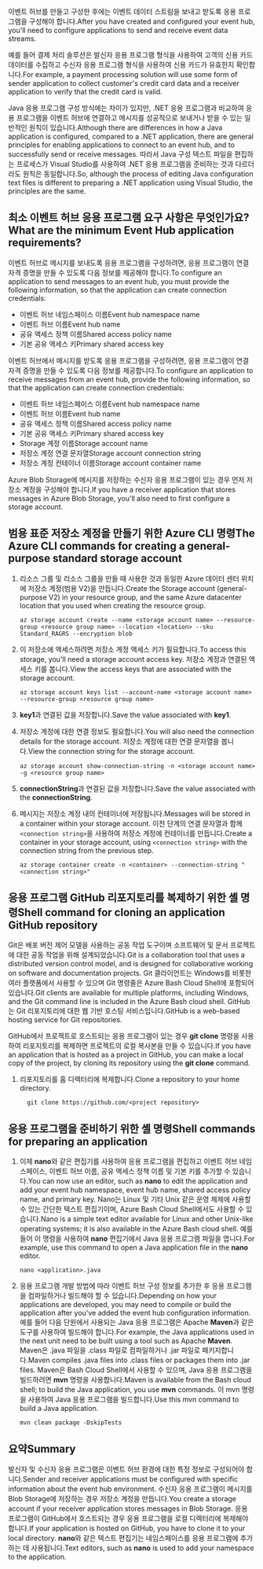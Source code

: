 <span data-ttu-id="1f7fc-101">이벤트 허브를 만들고 구성한 후에는 이벤트 데이터 스트림을 보내고 받도록 응용 프로그램을 구성해야 합니다.</span><span class="sxs-lookup"><span data-stu-id="1f7fc-101">After you have created and configured your event hub, you'll need to configure applications to send and receive event data streams.</span></span>

<span data-ttu-id="1f7fc-102">예를 들어 결제 처리 솔루션은 발신자 응용 프로그램 형식을 사용하여 고객의 신용 카드 데이터를 수집하고 수신자 응용 프로그램 형식을 사용하여 신용 카드가 유효한지 확인합니다.</span><span class="sxs-lookup"><span data-stu-id="1f7fc-102">For example, a payment processing solution will use some form of sender application to collect customer's credit card data and a receiver application to verify that the credit card is valid.</span></span>

<span data-ttu-id="1f7fc-103">Java 응용 프로그램 구성 방식에는 차이가 있지만, .NET 응용 프로그램과 비교하여 응용 프로그램을 이벤트 허브에 연결하고 메시지를 성공적으로 보내거나 받을 수 있는 일반적인 원칙이 있습니다.</span><span class="sxs-lookup"><span data-stu-id="1f7fc-103">Although there are differences in how a Java application is configured, compared to a .NET application, there are general principles for enabling applications to connect to an event hub, and to successfully send or receive messages.</span></span> <span data-ttu-id="1f7fc-104">따라서 Java 구성 텍스트 파일을 편집하는 프로세스가 Visual Studio를 사용하여 .NET 응용 프로그램을 준비하는 것과 다르더라도 원칙은 동일합니다.</span><span class="sxs-lookup"><span data-stu-id="1f7fc-104">So, although the process of editing Java configuration text files is different to preparing a .NET application using Visual Studio, the principles are the same.</span></span>

## <a name="what-are-the-minimum-event-hub-application-requirements"></a><span data-ttu-id="1f7fc-105">최소 이벤트 허브 응용 프로그램 요구 사항은 무엇인가요?</span><span class="sxs-lookup"><span data-stu-id="1f7fc-105">What are the minimum Event Hub application requirements?</span></span>

<span data-ttu-id="1f7fc-106">이벤트 허브로 메시지를 보내도록 응용 프로그램을 구성하려면, 응용 프로그램이 연결 자격 증명을 만들 수 있도록 다음 정보를 제공해야 합니다.</span><span class="sxs-lookup"><span data-stu-id="1f7fc-106">To configure an application to send messages to an event hub, you must provide the following information, so that the application can create connection credentials:</span></span>

- <span data-ttu-id="1f7fc-107">이벤트 허브 네임스페이스 이름</span><span class="sxs-lookup"><span data-stu-id="1f7fc-107">Event hub namespace name</span></span>
- <span data-ttu-id="1f7fc-108">이벤트 허브 이름</span><span class="sxs-lookup"><span data-stu-id="1f7fc-108">Event hub name</span></span>
- <span data-ttu-id="1f7fc-109">공유 액세스 정책 이름</span><span class="sxs-lookup"><span data-stu-id="1f7fc-109">Shared access policy name</span></span>
- <span data-ttu-id="1f7fc-110">기본 공유 액세스 키</span><span class="sxs-lookup"><span data-stu-id="1f7fc-110">Primary shared access key</span></span>

<span data-ttu-id="1f7fc-111">이벤트 허브에서 메시지를 받도록 응용 프로그램을 구성하려면, 응용 프로그램이 연결 자격 증명을 만들 수 있도록 다음 정보를 제공합니다.</span><span class="sxs-lookup"><span data-stu-id="1f7fc-111">To configure an application to receive messages from an event hub, provide the following information, so that the application can create connection credentials:</span></span>

- <span data-ttu-id="1f7fc-112">이벤트 허브 네임스페이스 이름</span><span class="sxs-lookup"><span data-stu-id="1f7fc-112">Event hub namespace name</span></span>
- <span data-ttu-id="1f7fc-113">이벤트 허브 이름</span><span class="sxs-lookup"><span data-stu-id="1f7fc-113">Event hub name</span></span>
- <span data-ttu-id="1f7fc-114">공유 액세스 정책 이름</span><span class="sxs-lookup"><span data-stu-id="1f7fc-114">Shared access policy name</span></span>
- <span data-ttu-id="1f7fc-115">기본 공유 액세스 키</span><span class="sxs-lookup"><span data-stu-id="1f7fc-115">Primary shared access key</span></span>
- <span data-ttu-id="1f7fc-116">Storage 계정 이름</span><span class="sxs-lookup"><span data-stu-id="1f7fc-116">Storage account name</span></span>
- <span data-ttu-id="1f7fc-117">저장소 계정 연결 문자열</span><span class="sxs-lookup"><span data-stu-id="1f7fc-117">Storage account connection string</span></span>
- <span data-ttu-id="1f7fc-118">저장소 계정 컨테이너 이름</span><span class="sxs-lookup"><span data-stu-id="1f7fc-118">Storage account container name</span></span>

<span data-ttu-id="1f7fc-119">Azure Blob Storage에 메시지를 저장하는 수신자 응용 프로그램이 있는 경우 먼저 저장소 계정을 구성해야 합니다.</span><span class="sxs-lookup"><span data-stu-id="1f7fc-119">If you have a receiver application that stores messages in Azure Blob Storage, you'll also need to first configure a storage account.</span></span>

## <a name="the-azure-cli-commands-for-creating-a-general-purpose-standard-storage-account"></a><span data-ttu-id="1f7fc-120">범용 표준 저장소 계정을 만들기 위한 Azure CLI 명령</span><span class="sxs-lookup"><span data-stu-id="1f7fc-120">The Azure CLI commands for creating a general-purpose standard storage account</span></span>

1. <span data-ttu-id="1f7fc-121">리소스 그룹 및 리소스 그룹을 만들 때 사용한 것과 동일한 Azure 데이터 센터 위치에 저장소 계정(범용 V2)을 만듭니다.</span><span class="sxs-lookup"><span data-stu-id="1f7fc-121">Create the Storage account (general-purpose V2) in your resource group, and the same Azure datacenter location that you used when creating the resource group.</span></span>

    ```azurecli
    az storage account create --name <storage account name> --resource-group <resource group name> --location <location> --sku Standard_RAGRS --encryption blob
    ```

1. <span data-ttu-id="1f7fc-122">이 저장소에 액세스하려면 저장소 계정 액세스 키가 필요합니다.</span><span class="sxs-lookup"><span data-stu-id="1f7fc-122">To access this storage, you'll need a storage account access key.</span></span> <span data-ttu-id="1f7fc-123">저장소 계정과 연결된 액세스 키를 봅니다.</span><span class="sxs-lookup"><span data-stu-id="1f7fc-123">View the access keys that are associated with the storage account.</span></span>

    ```azurecli
    az storage account keys list --account-name <storage account name> --resource-group <resource group name>
    ```

1. <span data-ttu-id="1f7fc-124">**key1**과 연결된 값을 저장합니다.</span><span class="sxs-lookup"><span data-stu-id="1f7fc-124">Save the value associated with **key1**.</span></span>

1. <span data-ttu-id="1f7fc-125">저장소 계정에 대한 연결 정보도 필요합니다.</span><span class="sxs-lookup"><span data-stu-id="1f7fc-125">You will also need the connection details for the storage account.</span></span> <span data-ttu-id="1f7fc-126">저장소 계정에 대한 연결 문자열을 봅니다.</span><span class="sxs-lookup"><span data-stu-id="1f7fc-126">View the connection string for the storage account.</span></span>

    ```azurecli
    az storage account show-connection-string -n <storage account name> -g <resource group name>
    ```

1. <span data-ttu-id="1f7fc-127">**connectionString**과 연결된 값을 저장합니다.</span><span class="sxs-lookup"><span data-stu-id="1f7fc-127">Save the value associated with the **connectionString**.</span></span>

1. <span data-ttu-id="1f7fc-128">메시지는 저장소 계정 내의 컨테이너에 저장됩니다.</span><span class="sxs-lookup"><span data-stu-id="1f7fc-128">Messages will be stored in a container within your storage account.</span></span> <span data-ttu-id="1f7fc-129">이전 단계의 연결 문자열과 함께 `<connection string>`을 사용하여 저장소 계정에 컨테이너를 만듭니다.</span><span class="sxs-lookup"><span data-stu-id="1f7fc-129">Create a container in your storage account, using `<connection string>` with the connection string from the previous step.</span></span>

    ```azurecli
    az storage container create -n <container> --connection-string "<connection string>"
    ```

## <a name="shell-command-for-cloning-an-application-github-repository"></a><span data-ttu-id="1f7fc-130">응용 프로그램 GitHub 리포지토리를 복제하기 위한 셸 명령</span><span class="sxs-lookup"><span data-stu-id="1f7fc-130">Shell command for cloning an application GitHub repository</span></span>

<span data-ttu-id="1f7fc-131">Git은 배포 버전 제어 모델을 사용하는 공동 작업 도구이며 소프트웨어 및 문서 프로젝트에 대한 공동 작업을 위해 설계되었습니다.</span><span class="sxs-lookup"><span data-stu-id="1f7fc-131">Git is a collaboration tool that uses a distributed version control model, and is designed for collaborative working on software and documentation projects.</span></span> <span data-ttu-id="1f7fc-132">Git 클라이언트는 Windows를 비롯한 여러 플랫폼에서 사용할 수 있으며 Git 명령줄은 Azure Bash Cloud Shell에 포함되어 있습니다.</span><span class="sxs-lookup"><span data-stu-id="1f7fc-132">Git clients are available for multiple platforms, including Windows, and the Git command line is included in the Azure Bash cloud shell.</span></span> <span data-ttu-id="1f7fc-133">GitHub는 Git 리포지토리에 대한 웹 기반 호스팅 서비스입니다.</span><span class="sxs-lookup"><span data-stu-id="1f7fc-133">GitHub is a web-based hosting service for Git repositories.</span></span> 

<span data-ttu-id="1f7fc-134">GitHub에서 프로젝트로 호스트되는 응용 프로그램이 있는 경우 **git clone** 명령을 사용하여 리포지토리를 복제하면 프로젝트의 로컬 복사본을 만들 수 있습니다.</span><span class="sxs-lookup"><span data-stu-id="1f7fc-134">If you have an application that is hosted as a project in GitHub, you can make a local copy of the project, by cloning its repository using the **git clone** command.</span></span>

1. <span data-ttu-id="1f7fc-135">리포지토리를 홈 디렉터리에 복제합니다.</span><span class="sxs-lookup"><span data-stu-id="1f7fc-135">Clone a repository to your home directory.</span></span>

    ```azurecli
      git clone https://github.com/<project repository>
    ```

## <a name="shell-commands-for-preparing-an-application"></a><span data-ttu-id="1f7fc-136">응용 프로그램을 준비하기 위한 셸 명령</span><span class="sxs-lookup"><span data-stu-id="1f7fc-136">Shell commands for preparing an application</span></span>

1. <span data-ttu-id="1f7fc-137">이제 **nano**와 같은 편집기를 사용하여 응용 프로그램을 편집하고 이벤트 허브 네임스페이스, 이벤트 허브 이름, 공유 액세스 정책 이름 및 기본 키를 추가할 수 있습니다.</span><span class="sxs-lookup"><span data-stu-id="1f7fc-137">You can now use an editor, such as **nano** to edit the application and add your event hub namespace, event hub name, shared access policy name, and primary key.</span></span> <span data-ttu-id="1f7fc-138">Nano는 Linux 및 기타 Unix 같은 운영 체제에 사용할 수 있는 간단한 텍스트 편집기이며, Azure Bash Cloud Shell에서도 사용할 수 있습니다.</span><span class="sxs-lookup"><span data-stu-id="1f7fc-138">Nano is a simple text editor available for Linux and other Unix-like operating systems; it is also available in the Azure Bash cloud shell.</span></span> <span data-ttu-id="1f7fc-139">예를 들어 이 명령을 사용하여 **nano** 편집기에서 Java 응용 프로그램 파일을 엽니다.</span><span class="sxs-lookup"><span data-stu-id="1f7fc-139">For example, use this command to open a Java application file in the **nano** editor.</span></span>

    ```azurecli
    nano <application>.java
    ```

1. <span data-ttu-id="1f7fc-140">응용 프로그램 개발 방법에 따라 이벤트 허브 구성 정보를 추가한 후 응용 프로그램을 컴파일하거나 빌드해야 할 수 있습니다.</span><span class="sxs-lookup"><span data-stu-id="1f7fc-140">Depending on how your applications are developed, you may need to compile or build the application after you've added the event hub configuration information.</span></span> <span data-ttu-id="1f7fc-141">예를 들어 다음 단원에서 사용되는 Java 응용 프로그램은 Apache **Maven**과 같은 도구를 사용하여 빌드해야 합니다.</span><span class="sxs-lookup"><span data-stu-id="1f7fc-141">For example, the Java applications used in the next unit need to be built using a tool such as Apache **Maven**.</span></span> <span data-ttu-id="1f7fc-142">Maven은 .java 파일을 .class 파일로 컴파일하거나 .jar 파일로 패키지합니다.</span><span class="sxs-lookup"><span data-stu-id="1f7fc-142">Maven compiles .java files into .class files or packages them into .jar files.</span></span> <span data-ttu-id="1f7fc-143">Maven은 Bash Cloud Shell에서 사용할 수 있으며, Java 응용 프로그램을 빌드하려면 **mvn** 명령을 사용합니다.</span><span class="sxs-lookup"><span data-stu-id="1f7fc-143">Maven is available from the Bash cloud shell; to build the Java application, you use **mvn** commands.</span></span> <span data-ttu-id="1f7fc-144">이 mvn 명령을 사용하여 Java 응용 프로그램을 빌드합니다.</span><span class="sxs-lookup"><span data-stu-id="1f7fc-144">Use this mvn command to build a Java  application.</span></span>

    ```azurecli
    mvn clean package -DskipTests
    ```

## <a name="summary"></a><span data-ttu-id="1f7fc-145">요약</span><span class="sxs-lookup"><span data-stu-id="1f7fc-145">Summary</span></span>

<span data-ttu-id="1f7fc-146">발신자 및 수신자 응용 프로그램은 이벤트 허브 환경에 대한 특정 정보로 구성되어야 합니다.</span><span class="sxs-lookup"><span data-stu-id="1f7fc-146">Sender and receiver applications must be configured with specific information about the event hub environment.</span></span> <span data-ttu-id="1f7fc-147">수신자 응용 프로그램이 메시지를 Blob Storage에 저장하는 경우 저장소 계정을 만듭니다.</span><span class="sxs-lookup"><span data-stu-id="1f7fc-147">You create a storage account if your receiver application stores messages in Blob Storage.</span></span> <span data-ttu-id="1f7fc-148">응용 프로그램이 GitHub에서 호스트되는 경우 응용 프로그램을 로컬 디렉터리에 복제해야 합니다.</span><span class="sxs-lookup"><span data-stu-id="1f7fc-148">If your application is hosted on GitHub, you have to clone it to your local directory.</span></span> <span data-ttu-id="1f7fc-149">**nano**와 같은 텍스트 편집기는 네임스페이스를 응용 프로그램에 추가하는 데 사용됩니다.</span><span class="sxs-lookup"><span data-stu-id="1f7fc-149">Text editors, such as **nano** is used to  add your namespace to the application.</span></span>